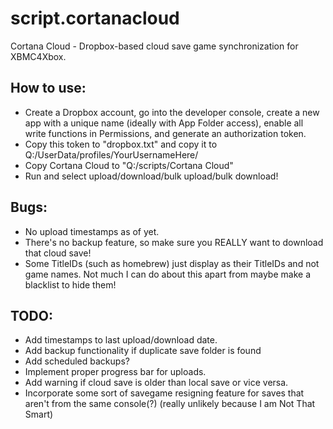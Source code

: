 # script.cortanacloud
Cortana Cloud - Dropbox-based cloud save game synchronization for XBMC4Xbox.

## How to use:
- Create a Dropbox account, go into the developer console, create a new app with a unique name (ideally with App Folder access), enable all write functions in Permissions, and generate an authorization token.
- Copy this token to "dropbox.txt" and copy it to Q:/UserData/profiles/YourUsernameHere/
- Copy Cortana Cloud to "Q:/scripts/Cortana Cloud"
- Run and select upload/download/bulk upload/bulk download!

## Bugs:
- No upload timestamps as of yet.
- There's no backup feature, so make sure you REALLY want to download that cloud save!
- Some TitleIDs (such as homebrew) just display as their TitleIDs and not game names. Not much I can do about this apart from maybe make a blacklist to hide them!

## TODO:
- Add timestamps to last upload/download date.
- Add backup functionality if duplicate save folder is found
- Add scheduled backups?
- Implement proper progress bar for uploads.
- Add warning if cloud save is older than local save or vice versa.
- Incorporate some sort of savegame resigning feature for saves that aren't from the same console(?) (really unlikely because I am Not That Smart)
